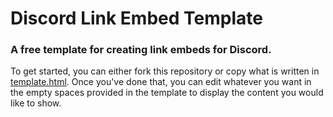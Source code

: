 # Discord Link Embed Template
### A free template for creating link embeds for Discord.
To get started, you can either fork this repository or copy what is written in [template.html](https://github.com/KnightTheFluff/discord-link-embed/blob/main/README.md).
Once you've done that, you can edit whatever you want in the empty spaces provided in the template to display the content you would like to show.

